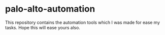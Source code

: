 # palo-alto-automation
This repository contains the automation tools which I was made for ease my tasks. Hope this will ease yours also.
